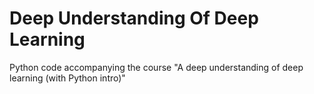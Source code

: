 # Deep Understanding Of Deep Learning

Python code accompanying the course "A deep understanding of deep learning (with Python intro)"
